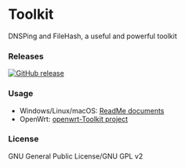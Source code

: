 ﻿Toolkit
=======
DNSPing and FileHash, a useful and powerful toolkit

### Releases
[![GitHub release](https://img.shields.io/github/release/chengr28/Toolkit.svg)](https://github.com/chengr28/Toolkit/releases/latest)

### Usage
* Windows/Linux/macOS: [ReadMe documents](https://github.com/chengr28/Toolkit/tree/master/Documents)
* OpenWrt: [openwrt-Toolkit project](https://github.com/wongsyrone/openwrt-Toolkit)

### License
GNU General Public License/GNU GPL v2
